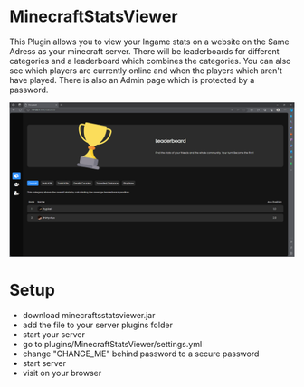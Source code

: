 # MinecraftStatsViewer
This Plugin allows you to view your Ingame stats on a website on the Same Adress as your minecraft server.
There will be leaderboards for different categories and a leaderboard which combines the categories.
You can also see which players are currently online and when the players which aren't have played.
There is also an Admin page which is protected by a password.

![preview](https://raw.githubusercontent.com/pigmancoconut/MinecraftStatsViewer/main/minecraftstatsviewer.png)

# Setup
- download minecraftsstatsviewer.jar
- add the file to your server plugins folder
- start your server
- go to plugins/MinecraftStatsViewer/settings.yml
- change "CHANGE_ME" behind password to a secure password
- start server
- visit <yourServerIp> on your browser
